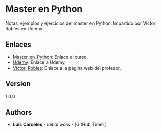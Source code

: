 
# Master en Python

Notas, ejemplos y ejercicios del master en Python.
Impartido por Victor Robles en Udemy.

## Enlaces

* [Master_en_Python]: Enlace al curso.
* [Udemy]: Enlace a Udemy.
* [Victor_Robles]: Enlace a la página web del profesor.

## Version

1.0.0 

## Authors

* **Luis Cárceles** - *Initial work* - [GitHub Timer]


[Master_en_Python]: https://victorroblesweb.es/2020/04/03/master-en-python-aprende-python-django-flask-tkinter-y-mas/
[Udemy]: https://www.udemy.com
[Victor_Robles]: https://victorroblesweb.es/
